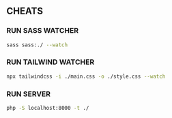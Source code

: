 ## CHEATS

### RUN SASS WATCHER
```bash
sass sass:./ --watch
```

### RUN TAILWIND WATCHER
```bash
npx tailwindcss -i ./main.css -o ./style.css --watch
```

### RUN SERVER
```bash
php -S localhost:8000 -t ./
```